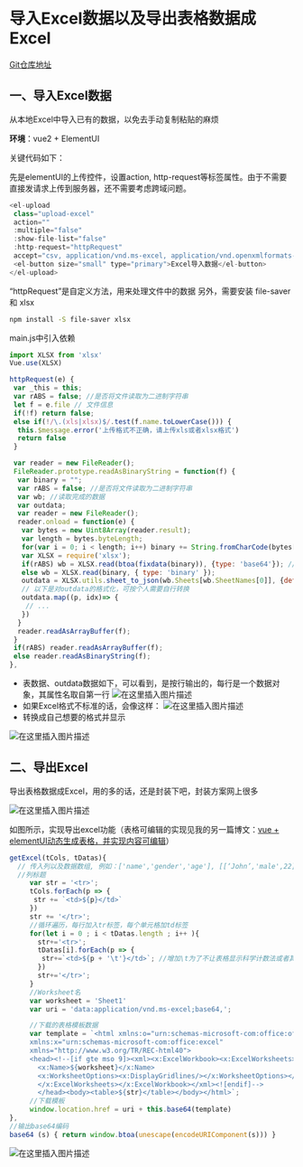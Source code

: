 # 导入Excel数据以及导出表格数据成Excel

[Git仓库地址](https://github.com/zymbth/Editable_table)

## 一、导入Excel数据

从本地Excel中导入已有的数据，以免去手动复制粘贴的麻烦

**环境**：vue2 + ElementUI

关键代码如下：

先是elementUI的上传控件，设置action, http-request等标签属性。由于不需要直接发请求上传到服务器，还不需要考虑跨域问题。

```javascript
<el-upload
 class="upload-excel"
 action=""
 :multiple="false"
 :show-file-list="false"
 :http-request="httpRequest"
 accept="csv, application/vnd.ms-excel, application/vnd.openxmlformats-officedocument.spreadsheetml.sheet">
 <el-button size="small" type="primary">Excel导入数据</el-button>
</el-upload>
```

“httpRequest”是自定义方法，用来处理文件中的数据
另外，需要安装 file-saver 和 xlsx

```bash
npm install -S file-saver xlsx
```

main.js中引入依赖

```javascript
import XLSX from 'xlsx'
Vue.use(XLSX)
```

```javascript
httpRequest(e) {
 var _this = this;
 var rABS = false; //是否将文件读取为二进制字符串
 let f = e.file // 文件信息
 if(!f) return false;
 else if(!/\.(xls|xlsx)$/.test(f.name.toLowerCase())) {
  this.$message.error('上传格式不正确，请上传xls或者xlsx格式')
  return false
 }

 var reader = new FileReader();
 FileReader.prototype.readAsBinaryString = function(f) {
  var binary = "";
  var rABS = false; //是否将文件读取为二进制字符串
  var wb; //读取完成的数据
  var outdata;
  var reader = new FileReader();
  reader.onload = function(e) {
   var bytes = new Uint8Array(reader.result);
   var length = bytes.byteLength;
   for(var i = 0; i < length; i++) binary += String.fromCharCode(bytes[i]);
   var XLSX = require('xlsx');
   if(rABS) wb = XLSX.read(btoa(fixdata(binary)), {type: 'base64'}); //手动转化
   else wb = XLSX.read(binary, { type: 'binary' });
   outdata = XLSX.utils.sheet_to_json(wb.Sheets[wb.SheetNames[0]], {defval: ''}); //outdata的格式可打印了自行查看
   // 以下是对outdata的格式化，可按个人需要自行转换
   outdata.map((p, idx)=> {
    // ...
   })
  }
  reader.readAsArrayBuffer(f);
 }
 if(rABS) reader.readAsArrayBuffer(f);
 else reader.readAsBinaryString(f);
},
```

- 表数据、outdata数据如下，可以看到，是按行输出的，每行是一个数据对象，其属性名取自第一行
![在这里插入图片描述](./assets/2020030715552956.png)
- 如果Excel格式不标准的话，会像这样：
![在这里插入图片描述](./assets/20200307155318775.png)
- 转换成自己想要的格式并显示

![在这里插入图片描述](./assets/20200507103602657.png)

## 二、导出Excel

导出表格数据成Excel，用的多的话，还是封装下吧，封装方案网上很多

![在这里插入图片描述](./assets/20200507103903359.png)

如图所示，实现导出excel功能（表格可编辑的实现见我的另一篇博文：[vue + elementUI动态生成表格，并实现内容可编辑](../element-plus/editable-table.md)）

```javascript
getExcel(tCols, tDatas){
  // 传入列以及数据数组, 例如：['name','gender','age'], [[‘John’,'male',22],['Jolie','female',24]]
  //列标题
     var str = '<tr>';
     tCols.forEach(p => {
      str += `<td>${p}</td>`
     })
     str += '</tr>';
     //循环遍历，每行加入tr标签，每个单元格加td标签
     for(let i = 0 ; i < tDatas.length ; i++ ){
       str+='<tr>';
       tDatas[i].forEach(p => {
        str+=`<td>${p + '\t'}</td>`; //增加\t为了不让表格显示科学计数法或者其他格式
       })
       str+='</tr>';
     }
     //Worksheet名
     var worksheet = 'Sheet1'
     var uri = 'data:application/vnd.ms-excel;base64,';

     //下载的表格模板数据
     var template = `<html xmlns:o="urn:schemas-microsoft-com:office:office" 
     xmlns:x="urn:schemas-microsoft-com:office:excel" 
     xmlns="http://www.w3.org/TR/REC-html40">
     <head><!--[if gte mso 9]><xml><x:ExcelWorkbook><x:ExcelWorksheets><x:ExcelWorksheet>
       <x:Name>${worksheet}</x:Name>
       <x:WorksheetOptions><x:DisplayGridlines/></x:WorksheetOptions></x:ExcelWorksheet>
       </x:ExcelWorksheets></x:ExcelWorkbook></xml><![endif]-->
       </head><body><table>${str}</table></body></html>`;
     //下载模板
     window.location.href = uri + this.base64(template)
},
//输出base64编码
base64 (s) { return window.btoa(unescape(encodeURIComponent(s))) }
```

![在这里插入图片描述](./assets/20200507105643662.png)
